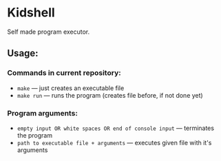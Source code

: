 ﻿# Kidshell

Self made program executor.

## Usage:

### Commands in current repository:
+ `make` — just creates an executable file 
+ `make run` — runs the program (creates file before, if not done yet)

### Program arguments:
+ `empty input OR white spaces OR end of console input` — terminates the program
+ `path to executable file + arguments` — executes given file with it's arguments
